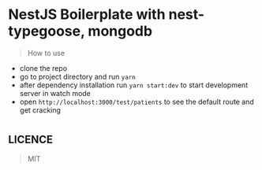 # NestJS Boilerplate with nest-typegoose, mongodb

> How to use

-   clone the repo
-   go to project directory and run `yarn`
-   after dependency installation run `yarn start:dev` to start development server in watch mode
-   open `http://localhost:3000/test/patients` to see the default route and get cracking

#

## LICENCE

> MIT
